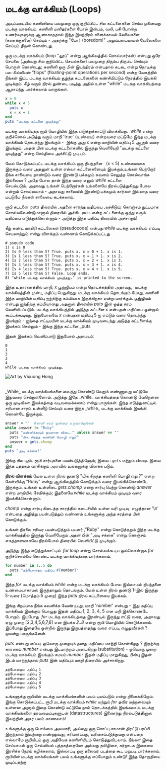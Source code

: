 # மடக்கு வாக்கியம் (Loops)

அடிப்படையில் கணினியை பலமுறை ஒரு குறிப்பிட்ட சில கட்டளைகளை செய்ய முனைவது மடக்கு வாக்கியம். கணினி மனிதர்களை போல் இன்பம், வலி, பசி போன்ற உணர்வுகளுக்கு ஆளாகாததால் இந்த இயந்திரம் சளைக்காமல் வேலைகளை (கணக்குகளை) செய்யும் - அதற்க்கு "போர் (boredom)" அலுப்படையாமல் வேலைகளை செய்யும் திறன் கொண்டது.

ஒரு மடக்கு வாக்கியம் (loop "லூப்" என்று ஆங்கிலத்தில் சொல்வார்கள்) என்பது ஒரே செயலை (அல்லது சில குறிப்பிட்ட செயல்களை) பலமுறை திரும்ப திரும்ப செய்யும் பொருள் கொண்டது; கணினி ஒரு மின் இயந்திரம் என்பதால் கடகட என்று நொடிக்கு பல மில்லியன் "flops" (floating-point operations per second) என்ற வேகத்தில் நீங்கள் இட்ட மடக்கு வாக்கியம் சூழ்ந்த கட்டளைகளை கண்சிமிட்டும் நேரத்தில் இயக்கி முடிக்கும். கீழ் வரும் நிரல் துண்டை படித்து அதில் உள்ள "while" மடக்கு வாக்கியத்தை ஆராய்ந்து பார்க்கலாம் வாருங்கள்.

```ruby
x = 0
while x < 5
  puts x
  x = x + 1
end
puts "மடக்கு கட்டளை முடிந்தது"
```

 மடக்கு வாக்கியத்த ரூபி மொழியில் இந்த எடுத்துக்காட்டு விளக்கியது.  _while_ என்ற குறிச்சொல் அடுத்து வரும் மாறி 'true' (உண்மை) என்றவரை மட்டுமே இந்த மடக்கு வாக்கியம் தொடர்ந்து இயங்கும் -  இங்கு அது 
 x என்ற மாறியின் மதிப்பு 5 ஆகும் வரை இயங்கும். அதன் பின் மடக்கு கட்டளைகளில் இருந்து வெளியேறி 
 "மடக்கு கட்டளை முடிந்தது" என்ற செய்தியை அச்சிட்டு முடியும்.

மேல் கொடுக்கப்பட்ட மடக்கு வாக்கியம் ஒரு நிபந்தனை  
(x < 5)
உண்மையாக இருக்கும் வரை அதனுள் உள்ள எல்லா கட்டளைகளையும் இயக்கும்.உங்கள் பெற்றோர் நீங்க சாலையை தாண்டும் வரை இரண்டு பக்கமும் கவனம் செலுத்த சொல்வாங்க இல்லையா ? அதே போல தான் இந்த வரை எனும் _while_ கட்டளை செயல்படும். அதாவது உங்கள் பெற்றோர்கள் உங்களையே நிரல்படுத்துகிறது 
போல என்றும் சொல்லலாம் - அதாவது சாலையில் இரண்டு பக்கமும் கார்கள் இல்லாத வரை மட்டுமே நீங்கள் சாலையை கடக்கலாம்.

ரூபி கட்டளை  `puts` திரையில் அதனை சார்ந்த மதிப்பை அச்சிடும்; கொஞ்சம் நுட்பமாக சொல்லவேண்டுமானால் திரையில் அச்சிட 
`puts` என்ற கட்டளைக்கு ஒத்து வரும் மதிப்பை எடுத்துக்கொள்ளும் - அடுத்து இந்த மதிப்பு திரையில் அச்சாகும்!

கீழ் கண்ட மாதிரி கட்டளைகள் (pseudocode) என்பது _while_ மடக்கு வாக்கியம் எப்படி செயலாற்றும் என்று விளக்கும் வண்ணம் கொடுக்கப்பட்டது
```
# pseudo code
1) x is 0
2) Is 0 less than 5? True. puts x. x = 0 + 1. x is 1.
3) Is 1 less than 5? True. puts x. x = 1 + 1. x is 2.
4) Is 2 less than 5? True. puts x. x = 2 + 1. x is 3.
5) Is 3 less than 5? True. puts x. x = 3 + 1. x is 4.
6) Is 4 less than 5? True. puts x. x = 4 + 1. x is 5.
7) Is 5 less than 5? False. Loop ends.
8) "while மடக்கு வாக்கியம் முடிந்தது." is printed to the screen.
```

இந்த உதாரணத்தில் மாறி, x பூஜ்ஜியம் என்று தொடக்கத்தில் அதாவது,  மடக்கு வாக்கியத்தின் முன்பு, மதிப்பு பெறுகிறது. மடக்கு வாக்கியம் தொடங்கும் போது, கணினி இந்த மாறியின் மதிப்பு ஐந்திற்கு கம்மியாக இருக்கிறதா என்று பார்க்கும். பூஜ்ஜியம் என்பது ஐந்திற்கு கம்மியானது அதனால் திரையில் _puts_ இன் ஒத்த சரம் வெளியிடப்படும். மடக்கு வாக்கியத்தில் அடுத்த கட்டளை x என்பதன்
மதிப்பை ஒன்றால் கூட்டக்கூடியது. இதுபோலவே _x_ என்பதன் மதிப்பு 5 ஐ எட்டும் வரை தொடர்ந்து இயங்கும் - ஐந்தை எட்டியபின் மடக்கு 
வாக்கியம் முடிவடைந்து அடுத்த கட்டளைக்கு இயக்கம் செல்லும் - இங்கு இந்த கட்டளை _puts 

இதன் இயக்கம் வெளிப்பாடு இதுபோல் அமையும்:

```
0
1
2
3
4
while மடக்கு வாக்கியம் முடிந்தது.
```

![Art by Vixuong Hong](http://rubykin.com/images/roller-coaster.png)

<br />
_While_ மடக்கு வாக்கியங்களை வைத்து கொண்டு வெறும் எண்ணுவது மட்டுமே இதுவரை செய்துள்ளோம். அடுத்து இதே _while_ 
வாக்கியத்தை கொண்டு வேறென்ன ஒரு முடிவிலா இயக்கத்தை வடிவமைக்கலாம் என்று பாருங்கள். இந்த 
எடுத்துகாட்டில் சரியான சாரம் உள்ளீடு செய்யும் வரை இந்த _while_ மடக்கு வாக்கியம் இயங்கி கொண்டே இருக்கும். 

```ruby
answer = ""  #காலி சரம் ஒன்றை உருவாக்குங்கள் 
while answer != "Ruby"
  puts "மன்னிக்கவும் தவரான விடை." unless answer == ""
  puts "மிக சிறந்த கணினி மொழி எது?"
  answer = gets.chomp
end
puts "அடி சக்கை!"
```
இங்கு சில புதிய ரூபி சார்புகளை பயன்படுத்தினோம்; இவை : `gets` மற்றும் `chomp`. இவை இந்த புத்தகம் வாசிக்கும் அளவில் உங்களுக்கு விளக்க படும்.

**நிரல் விளக்கம்** 
மேல் உள்ள நிரல் துண்டு "மிக சிறந்த கணினி மொழி எது ?" என்ற கேள்விக்கு "Ruby" என்று ஆங்கிலத்தில் கொடுக்கும் வரை இயங்கிக்கொண்டே இருக்கும். உங்கள் உள்ளீடை _gets.chomp_ என்ற சார்பு பெற்று கொண்டு _answer_ என்ற மாறியில் சேமிக்கும்; இதனையே _while_ மடக்கு வாக்கியம் முடியும் வரை இயக்கிக்கொள்ளும்.

_chomp_ என்ற சார்பு கிடைத்த சாரத்தில் கடைசியில் உள்ள வரி முடிவு  எழுத்தான '\n' என்பதை 
அழித்து பயன்படுத்தும் வண்ணம் உங்களுக்கு அந்த சரத்தை பின் கொடுக்கும்.

உங்கள் நிரலை சரிவர  பயன்படுத்தும் பயனர் ,"Ruby" என்று கொடுத்ததும் இந்த மடக்கு வாக்கியத்தில் இருந்து வெளியேரும்
அதன் பின் "அடி சக்கை" என்று கொஞ்சம் எகத்தாளமாகவே நிரல்போல் திரையில் வெளியிட்டு முடிக்கும். 

அடுத்து இந்த எடுத்துக்காட்டில்  _for loop_ என்று சொல்லக்கூடிய ஒவ்வொன்றாக _for_ குறிச்சொல்லை கொண்ட மடக்கு வாக்கியத்தை பார்க்கலாம்.

```ruby
for number in 1..5 do
  puts "தற்போதைய மதிப்பு #{number}"
end
```

இந்த _for_ மடக்கு வாக்கியம் _while_ என்ற மடக்கு வாக்கியம் போல இல்லாமல் நிபந்தனை உண்மையாகாமல் இருந்தாலும் தொடங்கும். மேல் உள்ள நிரல் துண்டு 1-இல் இருந்து 5-வரை (மொத்தம் 5 முறை) இந்த puts நிரல் கட்டளையை இயக்கம். 

 இங்கு சிறப்பாக நீங்க கவனிக்க வேண்டியது, மாறி 'number' என்பது -
 இது மதிப்பு வாக்கியம் இயங்கும் பொழுது இதன் மதிப்பு 1, 2, 3, 4, 5 என மறி இக்கொண்டே
 போகும். இப்போது  _for_ மடக்கு வாக்கியத்தை இரண்டில் இருந்து எட்டு வரை, அதாவது ஏழு முறை [2,3,4,5,6,7,8] என இயக்க _2..8_ என்று ரூபி மொழியில் கொடுக்கலாம். இப்போது இதையே ஒன்றில் இருந்து இருபத்தைந்து வரை எப்படி எழுதுவீர்கள் 
 ? முயன்று பாருங்களேன்.
 
 _puts_ என்பது எப்படி ஓவொரு முறையும் தனது மதிப்பை மாற்றி கொள்கிறது ? இதற்க்கு காரணம் _number_ என்பது இடமாற்றம் அடைகிறது (substitution) - ஓவொரு முறை மடக்கு வாக்கியம் இயங்கும் சமயம் _number_ இதன் மதிப்பு மாறுகிறது, பின்பு இதன் இடம் மாற்றத்தால் _puts_ இன் மதிப்பும் மாறி திரையில் அச்சாகிறது.
```
தற்போதைய மதிப்பு 1
தற்போதைய மதிப்பு 2
தற்போதைய மதிப்பு 3
தற்போதைய மதிப்பு 4
தற்போதைய மதிப்பு 5
```

உங்களுக்கு ரூபியின் மடக்கு வாக்கியங்களின் பலம் புலப்படும் என்று நினைக்கிறோம். இங்கு கொடுக்கப்பட்ட ரூபி மடக்கு வாக்கியம் _while_ மற்றும் _for_ தவிர மற்றவையும் உள்ளன அனால் இதை கொண்டு மட்டுமே நாம் தொடக்கத்தில் இயங்கலாம். மடக்கு வாக்கியங்களை தரவமைப்புகளுடன் (datastructures) இணைந்து நிரல்படுத்தினால் இவற்றின் அசுர பலம் காணலாம்!

உங்களுக்கு ஒரு பொம்மை அலமாரி, அல்லது ஒரு சொப்பு சாமான் திரட்டு பரப்பி இருந்தால் இவற்றை எண்ணுவது, சரிபார்ப்பது, வரிசைப்படுத்துவது என்பதை எல்லாமே ரூபியிடம் ஒரு 
அதிவேக கணினியிடம் கொடுத்துவிடலாம். நீங்கள் இதை செய்யாமல் ஒரு செவ்வியல் புத்தகத்தையோ அல்லது தமிழிசை, கர்நாடக 
இசையை இரசிக்க நேரம் கழிக்கலாம், இல்லாட்டி ஒரு தலைவர் படத்தை கூட மறுபடி பார்க்கலாம். ரூபியின் மடக்கு வாக்கியங்கள் பலம் உங்களுக்கு எப்போதும் உண்டு! இந்த தொகுதியை முடிப்பதற்கு  

<div style="height:30px;"></div>
